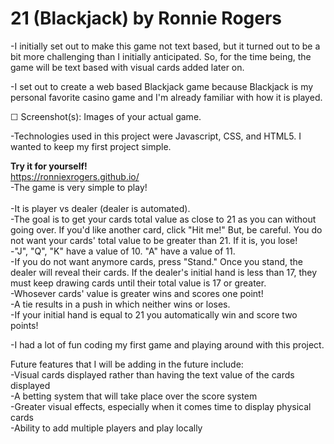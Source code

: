 <h1> 21 (Blackjack) by Ronnie Rogers</h1>

-I initially set out to make this game not text based, but it turned out to be a bit more challenging than I initially anticipated. So, for the time being, the game will be text based with visual cards added later on.

-I set out to create a web based Blackjack game because Blackjack is my personal favorite casino game and I'm already familiar with how it is played.

☐ Screenshot(s): Images of your actual game.

-Technologies used in this project were Javascript, CSS, and HTML5.  I wanted to keep my first project simple.

<b>Try it for yourself!</b> 
<br>
https://ronniexrogers.github.io/
<br>
-The game is very simple to play!  
<br>
-It is player vs dealer (dealer is automated). 
<br>
-The goal is to get your cards total value as close to 21 as you can without going over. If you'd like another card, click "Hit me!" But, be careful. You do not want your cards' total value to be greater than 21.  If it is, you lose!
<br>
-"J", "Q", "K" have a value of 10.  "A" have a value of 11.
<br>
-If you do not want anymore cards, press "Stand." Once you stand, the dealer will reveal their cards.  If the dealer's initial hand is less than 17, they must keep drawing cards until their total value is 17 or greater. 
<br>
-Whosever cards' value is greater wins and scores one point!
<br>
-A tie results in a push in which neither wins or loses.
<br>
-If your initial hand is equal to 21 you automatically win and score two points!

-I had a lot of fun coding my first game and playing around with this project.

Future features that I will be adding in the future include:
<br>
-Visual cards displayed rather than having the text value of the cards displayed
<br>
-A betting system that will take place over the score system
<br>
-Greater visual effects, especially when it comes time to display physical cards
<br>
-Ability to add multiple players and play locally



